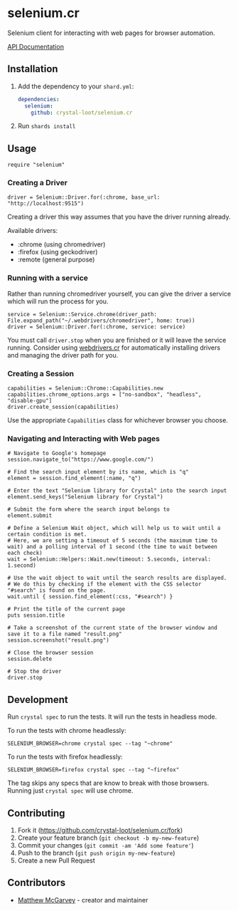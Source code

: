 # selenium.cr

Selenium client for interacting with web pages for browser automation.

[API Documentation](https://crystal-loot.github.io/selenium.cr/)

## Installation

1. Add the dependency to your `shard.yml`:

   ```yaml
   dependencies:
     selenium:
       github: crystal-loot/selenium.cr
   ```

2. Run `shards install`

## Usage

```crystal
require "selenium"
```

### Creating a Driver

```crystal
driver = Selenium::Driver.for(:chrome, base_url: "http://localhost:9515")
```

Creating a driver this way assumes that you have the driver running already.

Available drivers:

- :chrome (using chromedriver)
- :firefox (using geckodriver)
- :remote (general purpose)

### Running with a service

Rather than running chromedriver yourself, you can give the driver a service which will run the process for you.

```crystal
service = Selenium::Service.chrome(driver_path: File.expand_path("~/.webdrivers/chromedriver", home: true))
driver = Selenium::Driver.for(:chrome, service: service)
```

You must call `driver.stop` when you are finished or it will leave the service running.
Consider using [webdrivers.cr](https://github.com/crystal-loot/webdrivers.cr) for automatically installing drivers and managing the driver path for you.

### Creating a Session

```crystal
capabilities = Selenium::Chrome::Capabilities.new
capabilities.chrome_options.args = ["no-sandbox", "headless", "disable-gpu"]
driver.create_session(capabilities)
```

Use the appropriate `Capabilities` class for whichever browser you choose.

### Navigating and Interacting with Web pages

```crystal
# Navigate to Google's homepage
session.navigate_to("https://www.google.com/")

# Find the search input element by its name, which is "q"
element = session.find_element(:name, "q")

# Enter the text "Selenium library for Crystal" into the search input
element.send_keys("Selenium library for Crystal")

# Submit the form where the search input belongs to
element.submit

# Define a Selenium Wait object, which will help us to wait until a certain condition is met.
# Here, we are setting a timeout of 5 seconds (the maximum time to wait) and a polling interval of 1 second (the time to wait between each check)
wait = Selenium::Helpers::Wait.new(timeout: 5.seconds, interval: 1.second)

# Use the wait object to wait until the search results are displayed.
# We do this by checking if the element with the CSS selector "#search" is found on the page.
wait.until { session.find_element(:css, "#search") }

# Print the title of the current page
puts session.title

# Take a screenshot of the current state of the browser window and save it to a file named "result.png"
session.screenshot("result.png")

# Close the browser session
session.delete

# Stop the driver
driver.stop
```

## Development

Run `crystal spec` to run the tests. It will run the tests in headless mode.

To run the tests with chrome headlessly:

```crystal
SELENIUM_BROWSER=chrome crystal spec --tag "~chrome"
```

To run the tests with firefox headlessly:

```crystal
SELENIUM_BROWSER=firefox crystal spec --tag "~firefox"

```

The tag skips any specs that are know to break with those browsers.
Running just `crystal spec` will use chrome.

## Contributing

1. Fork it (<https://github.com/crystal-loot/selenium.cr/fork>)
2. Create your feature branch (`git checkout -b my-new-feature`)
3. Commit your changes (`git commit -am 'Add some feature'`)
4. Push to the branch (`git push origin my-new-feature`)
5. Create a new Pull Request

## Contributors

- [Matthew McGarvey](https://github.com/matthewmcgarvey) - creator and maintainer
